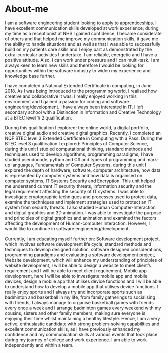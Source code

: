 # About-me

I am a software engineering student looking to apply to apprenticeships. I have excellent communication skills developed at work experience; during my time as a receptionist at NHS I gained confidence, I became considerate of others and that helped me improve my communication skills, it gave me the ability to handle situations and as well as that I was able to successfully build on my patients care skills and I enjoy part as demonstrated by the extra-curricular activities I undertake. I am reliable, energetic and I have a positive attitude. Also, I can work under pressure and I can multi-task. I am always keen to learn new skills and therefore I would be looking for opportunities within the software industry to widen my experience and knowledge base further. 

I have completed a National Extended Certificate in computing, in June 2018. As I was being introduced to the programming world, I realised how creative and collaborative it was; I really enjoyed working in this environment and I gained a passion for coding and software engineering/development. I have always been interested in IT. I left secondary school with a Distinction in Information and Creative Technology at a BTEC level 1/ 2 qualification. 

During this qualification I explored; the online world, a digital portfolio, creative digital audio and creative digital graphics. Recently, I completed an NQF BTEC level 3 Extended Certificate in Computing with a Pass. During the BTEC level 3 qualification I explored: Principles of Computer Science, during this unit I studied computational thinking, standard methods and techniques used to develop algorithms, programming paradigms; I have studied pseudocode, python and C# and types of programming and mark-up languages, Fundamentals of Computer Systems, during this unit I explored the depth of hardware, software, computer architecture, how data is represented by computer systems and how data is organised on computer systems, IT Systems Security and Encryption. This unit helped me understand current IT security threats, information security and the legal requirement affecting the security of IT systems. I was able to investigate cryptographic techniques and processes used to protect data, examine the techniques and implement strategies used to protect an IT system from security threats. I also studied Human Computer-Interaction and digital graphics and 3D animation. I was able to investigate the purpose and principles of digital graphics and animation and examined the factors affecting the development of Human-computer Interaction. However, I would like to continue in software engineering/development. 

Currently, I am educating myself further on: Software development project, which involves software development life cycle, standard methods and techniques to develop designed solution, software designed considerations, programming paradigms and evaluating a software development project, Website development, which will enhance my understanding of principles of website development, I will be able to design a website to meet client’s requirement and I will be able to meet client requirement, Mobile app development, here I will be able to investigate mobile app and mobile devices, design a mobile app that utilises device functions and I will be able to understand how to develop a mobile app that utilises device functions. I really enjoy sports and I always try and incorporate sports such as badminton and basketball in my life, from family gatherings to socialising with friends, I always manage to organise basketball games with friends every once a week and I arrange badminton games every weekend with my cousins, sisters and other family members; making sure everyone is enjoying their time whilst maintaining a healthy lifestyle. Hence, I am a very active, enthusiastic candidate with strong problem-solving capabilities and excellent communication skills, as I have previously enhanced my confidence and my communication skills at various events that took place during my journey of college and work experience. I am able to work independently and within a team.
